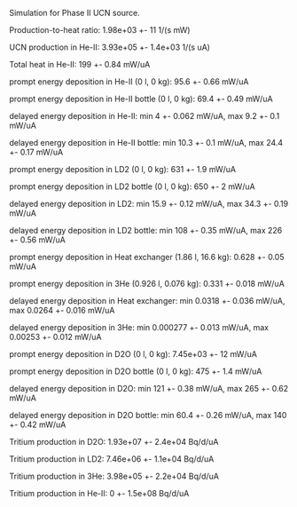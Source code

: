 Simulation for Phase II UCN source.

Production-to-heat ratio:
1.98e+03 +- 11 1/(s mW)

UCN production in He-II:
3.93e+05 +- 1.4e+03 1/(s uA)

Total heat in He-II:
199 +- 0.84 mW/uA

prompt energy deposition in He-II (0 l, 0 kg):
95.6 +- 0.66 mW/uA

prompt energy deposition in He-II bottle (0 l, 0 kg):
69.4 +- 0.49 mW/uA

delayed energy deposition in He-II:
min 4 +- 0.062 mW/uA, max 9.2 +- 0.1 mW/uA

delayed energy deposition in He-II bottle:
min 10.3 +- 0.1 mW/uA, max 24.4 +- 0.17 mW/uA

prompt energy deposition in LD2 (0 l, 0 kg):
631 +- 1.9 mW/uA

prompt energy deposition in LD2 bottle (0 l, 0 kg):
650 +- 2 mW/uA

delayed energy deposition in LD2:
min 15.9 +- 0.12 mW/uA, max 34.3 +- 0.19 mW/uA

delayed energy deposition in LD2 bottle:
min 108 +- 0.35 mW/uA, max 226 +- 0.56 mW/uA

prompt energy deposition in Heat exchanger (1.86 l, 16.6 kg):
0.628 +- 0.05 mW/uA

prompt energy deposition in 3He (0.926 l, 0.076 kg):
0.331 +- 0.018 mW/uA

delayed energy deposition in Heat exchanger:
min 0.0318 +- 0.036 mW/uA, max 0.0264 +- 0.016 mW/uA

delayed energy deposition in 3He:
min 0.000277 +- 0.013 mW/uA, max 0.00253 +- 0.012 mW/uA

prompt energy deposition in D2O (0 l, 0 kg):
7.45e+03 +- 12 mW/uA

prompt energy deposition in D2O bottle (0 l, 0 kg):
475 +- 1.4 mW/uA

delayed energy deposition in D2O:
min 121 +- 0.38 mW/uA, max 265 +- 0.62 mW/uA

delayed energy deposition in D2O bottle:
min 60.4 +- 0.26 mW/uA, max 140 +- 0.42 mW/uA

Tritium production in D2O:
1.93e+07 +- 2.4e+04 Bq/d/uA

Tritium production in LD2:
7.46e+06 +- 1.1e+04 Bq/d/uA

Tritium production in 3He:
3.98e+05 +- 2.2e+04 Bq/d/uA

Tritium production in He-II:
0 +- 1.5e+08 Bq/d/uA

